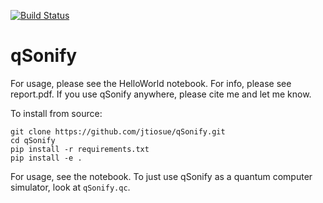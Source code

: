 [![Build Status](https://travis-ci.com/jtiosue/qSonify.svg?branch=master)](https://travis-ci.com/jtiosue/qSonify)

# qSonify

For usage, please see the HelloWorld notebook. For info, please see report.pdf. If you use qSonify anywhere, please cite me and let me know.

To install from source:

```shell
git clone https://github.com/jtiosue/qSonify.git
cd qSonify
pip install -r requirements.txt
pip install -e .
```

For usage, see the notebook. To just use qSonify as a quantum computer simulator, look at `qSonify.qc`.
